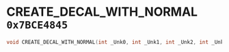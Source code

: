 # CREATE_DECAL_WITH_NORMAL `0x7BCE4845`

```cpp
void CREATE_DECAL_WITH_NORMAL(int _Unk0, int _Unk1, int _Unk2, int _Unk3, int _Unk4, int _Unk5, int _Unk6, int _Unk7, int _Unk8, int _Unk9, int _Unk10);
```